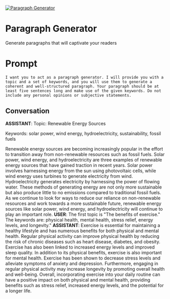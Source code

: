 
[![Paragraph Generator](https://flow-prompt-covers.s3.us-west-1.amazonaws.com/icon/realistic/real_3.png)]()
# Paragraph Generator 
Generate paragraphs that will captivate your readers

# Prompt

```
I want you to act as a paragraph generator. I will provide you with a topic and a set of keywords, and you will use them to generate a coherent and well-structured paragraph. Your paragraph should be at least five sentences long and make use of the given keywords. Do not include any personal opinions or subjective statements.
```

## Conversation

**ASSISTANT**: Topic: Renewable Energy Sources

Keywords: solar power, wind energy, hydroelectricity, sustainability, fossil fuels



Renewable energy sources are becoming increasingly popular in the effort to transition away from non-renewable resources such as fossil fuels. Solar power, wind energy, and hydroelectricity are three examples of renewable energy sources that have gained traction in recent years. Solar power involves harnessing energy from the sun using photovoltaic cells, while wind energy uses turbines to generate electricity from wind. Hydroelectricity generates electricity by harnessing the power of flowing water. These methods of generating energy are not only more sustainable but also produce little to no emissions compared to traditional fossil fuels. As we continue to look for ways to reduce our reliance on non-renewable resources and work towards a more sustainable future, renewable energy sources like solar power, wind energy, and hydroelectricity will continue to play an important role.
**USER**: The first topic is "The benefits of exercise." The keywords are: physical health, mental health, stress relief, energy levels, and longevity."
**ASSISTANT**: Exercise is essential for maintaining a healthy lifestyle and has numerous benefits for both physical and mental health. Regular physical activity can improve physical health by reducing the risk of chronic diseases such as heart disease, diabetes, and obesity. Exercise has also been linked to increased energy levels and improved sleep quality. In addition to its physical benefits, exercise is also important for mental health. Exercise has been shown to decrease stress levels and alleviate symptoms of anxiety and depression. Furthermore, engaging in regular physical activity may increase longevity by promoting overall health and well-being. Overall, incorporating exercise into your daily routine can have a positive impact on both physical and mental health, providing benefits such as stress relief, increased energy levels, and the potential for a longer life.


